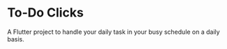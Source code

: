 # To-Do Clicks

A Flutter project to handle your daily task in your busy schedule on a daily basis.

